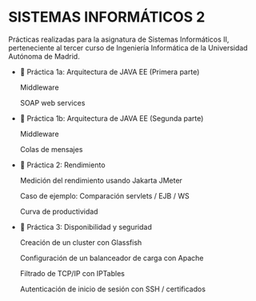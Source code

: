 # SISTEMAS INFORMÁTICOS 2

Prácticas realizadas para la asignatura de Sistemas Informáticos II, perteneciente al tercer curso de Ingeniería Informática de la Universidad Autónoma de Madrid.

* 📄 Práctica 1a: Arquitectura de JAVA EE (Primera parte)

  Middleware

  SOAP web services

* 📄 Práctica 1b: Arquitectura de JAVA EE (Segunda parte)
  
  Middleware

  Colas de mensajes

* 📄 Práctica 2: Rendimiento

  Medición del rendimiento usando Jakarta JMeter

  Caso de ejemplo: Comparación servlets / EJB / WS

  Curva de productividad

* 📄 Práctica 3: Disponibilidad y seguridad

  Creación de un cluster con Glassfish

  Configuración de un balanceador de carga con Apache

  Filtrado de TCP/IP con IPTables

  Autenticación de inicio de sesión con SSH / certificados
